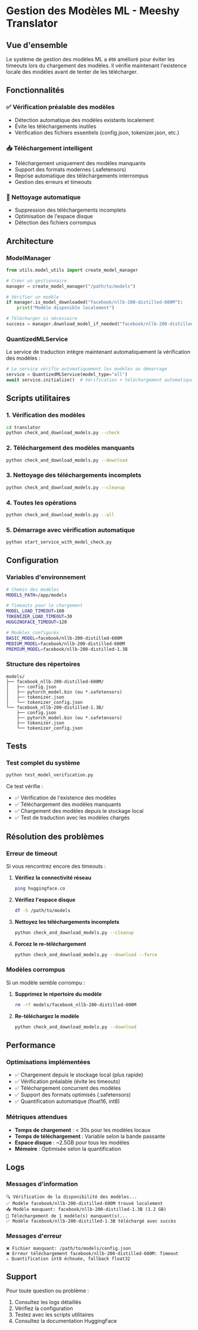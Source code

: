 # Gestion des Modèles ML - Meeshy Translator

## Vue d'ensemble

Le système de gestion des modèles ML a été amélioré pour éviter les timeouts lors du chargement des modèles. Il vérifie maintenant l'existence locale des modèles avant de tenter de les télécharger.

## Fonctionnalités

### ✅ Vérification préalable des modèles
- Détection automatique des modèles existants localement
- Évite les téléchargements inutiles
- Vérification des fichiers essentiels (config.json, tokenizer.json, etc.)

### 📥 Téléchargement intelligent
- Téléchargement uniquement des modèles manquants
- Support des formats modernes (.safetensors)
- Reprise automatique des téléchargements interrompus
- Gestion des erreurs et timeouts

### 🧹 Nettoyage automatique
- Suppression des téléchargements incomplets
- Optimisation de l'espace disque
- Détection des fichiers corrompus

## Architecture

### ModelManager
```python
from utils.model_utils import create_model_manager

# Créer un gestionnaire
manager = create_model_manager("/path/to/models")

# Vérifier un modèle
if manager.is_model_downloaded("facebook/nllb-200-distilled-600M"):
    print("Modèle disponible localement")

# Télécharger si nécessaire
success = manager.download_model_if_needed("facebook/nllb-200-distilled-600M")
```

### QuantizedMLService
Le service de traduction intègre maintenant automatiquement la vérification des modèles :

```python
# Le service vérifie automatiquement les modèles au démarrage
service = QuantizedMLService(model_type="all")
await service.initialize()  # Vérification + téléchargement automatique
```

## Scripts utilitaires

### 1. Vérification des modèles
```bash
cd translator
python check_and_download_models.py --check
```

### 2. Téléchargement des modèles manquants
```bash
python check_and_download_models.py --download
```

### 3. Nettoyage des téléchargements incomplets
```bash
python check_and_download_models.py --cleanup
```

### 4. Toutes les opérations
```bash
python check_and_download_models.py --all
```

### 5. Démarrage avec vérification automatique
```bash
python start_service_with_model_check.py
```

## Configuration

### Variables d'environnement
```bash
# Chemin des modèles
MODELS_PATH=/app/models

# Timeouts pour le chargement
MODEL_LOAD_TIMEOUT=160
TOKENIZER_LOAD_TIMEOUT=30
HUGGINGFACE_TIMEOUT=120

# Modèles configurés
BASIC_MODEL=facebook/nllb-200-distilled-600M
MEDIUM_MODEL=facebook/nllb-200-distilled-600M
PREMIUM_MODEL=facebook/nllb-200-distilled-1.3B
```

### Structure des répertoires
```
models/
├── facebook_nllb-200-distilled-600M/
│   ├── config.json
│   ├── pytorch_model.bin (ou *.safetensors)
│   ├── tokenizer.json
│   └── tokenizer_config.json
└── facebook_nllb-200-distilled-1.3B/
    ├── config.json
    ├── pytorch_model.bin (ou *.safetensors)
    ├── tokenizer.json
    └── tokenizer_config.json
```

## Tests

### Test complet du système
```bash
python test_model_verification.py
```

Ce test vérifie :
- ✅ Vérification de l'existence des modèles
- ✅ Téléchargement des modèles manquants
- ✅ Chargement des modèles depuis le stockage local
- ✅ Test de traduction avec les modèles chargés

## Résolution des problèmes

### Erreur de timeout
Si vous rencontrez encore des timeouts :

1. **Vérifiez la connectivité réseau**
   ```bash
   ping huggingface.co
   ```

2. **Vérifiez l'espace disque**
   ```bash
   df -h /path/to/models
   ```

3. **Nettoyez les téléchargements incomplets**
   ```bash
   python check_and_download_models.py --cleanup
   ```

4. **Forcez le re-téléchargement**
   ```bash
   python check_and_download_models.py --download --force
   ```

### Modèles corrompus
Si un modèle semble corrompu :

1. **Supprimez le répertoire du modèle**
   ```bash
   rm -rf models/facebook_nllb-200-distilled-600M
   ```

2. **Re-téléchargez le modèle**
   ```bash
   python check_and_download_models.py --download
   ```

## Performance

### Optimisations implémentées
- ✅ Chargement depuis le stockage local (plus rapide)
- ✅ Vérification préalable (évite les timeouts)
- ✅ Téléchargement concurrent des modèles
- ✅ Support des formats optimisés (.safetensors)
- ✅ Quantification automatique (float16, int8)

### Métriques attendues
- **Temps de chargement** : < 30s pour les modèles locaux
- **Temps de téléchargement** : Variable selon la bande passante
- **Espace disque** : ~2.5GB pour tous les modèles
- **Mémoire** : Optimisée selon la quantification

## Logs

### Messages d'information
```
🔍 Vérification de la disponibilité des modèles...
✅ Modèle facebook/nllb-200-distilled-600M trouvé localement
📥 Modèle manquant: facebook/nllb-200-distilled-1.3B (1.2 GB)
🚀 Téléchargement de 1 modèle(s) manquant(s)...
✅ Modèle facebook/nllb-200-distilled-1.3B téléchargé avec succès
```

### Messages d'erreur
```
❌ Fichier manquant: /path/to/models/config.json
❌ Erreur téléchargement facebook/nllb-200-distilled-600M: Timeout
⚠️ Quantification int8 échouée, fallback float32
```

## Support

Pour toute question ou problème :
1. Consultez les logs détaillés
2. Vérifiez la configuration
3. Testez avec les scripts utilitaires
4. Consultez la documentation HuggingFace
